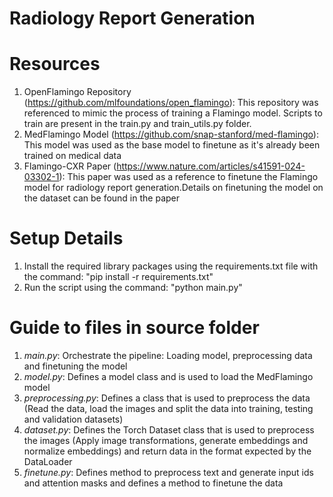 # Radiology Report Generation
# Resources
1. OpenFlamingo Repository (https://github.com/mlfoundations/open_flamingo): This repository was referenced to mimic the process of training a Flamingo model. Scripts to train are present in the train.py and train_utils.py folder.
2. MedFlamingo Model (https://github.com/snap-stanford/med-flamingo): This model was used as the base model to finetune as it's already been trained on medical data
3. Flamingo-CXR Paper (https://www.nature.com/articles/s41591-024-03302-1): This paper was used as a reference to finetune the Flamingo model for radiology report generation.Details on finetuning the model on the dataset can be found in the paper

# Setup Details
1. Install the required library packages using the requirements.txt file with the command: "pip install -r requirements.txt"
2. Run the script using the command: "python main.py"

# Guide to files in source folder
1. _main.py_: Orchestrate the pipeline: Loading model, preprocessing data and finetuning the model
2. _model.py_: Defines a model class and is used to load the MedFlamingo model
3. _preprocessing.py_: Defines a class that is used to preprocess the data (Read the data, load the images and split the data into training, testing and validation datasets)
4. _dataset.py_: Defines the Torch Dataset class that is used to preprocess the images (Apply image transformations, generate embeddings and normalize embeddings) and return data in the format expected by the DataLoader
5. _finetune.py_: Defines method to preprocess text and generate input ids and attention masks and defines a method to finetune the data
